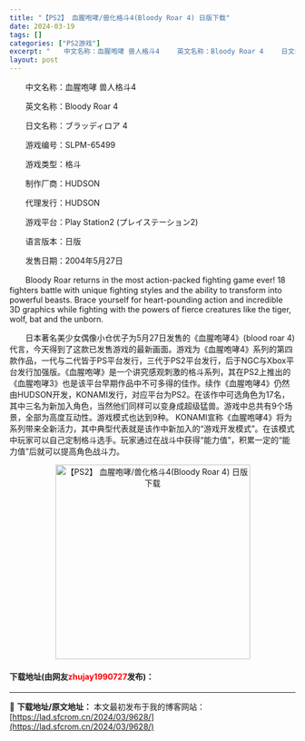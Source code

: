 ```yaml
---
title: "【PS2】 血腥咆哮/兽化格斗4(Bloody Roar 4) 日版下载"
date: 2024-03-19
tags: []
categories: ["PS2游戏"]
excerpt: "　　中文名称：血腥咆哮 兽人格斗4 　　英文名称：Bloody Roar 4 　　日文名称：ブラッディロア 4 　　游戏编号：SLPM-65499 　　游戏类型：格斗 　　制作厂商：HUDSON 　　代理发行：HUDSON 　　游戏平台：Play Station2 (プレイステーション2) 　　语言&hellip;"
layout: post
---
```


 <p>　　中文名称：血腥咆哮  兽人格斗4</p> <p>　　英文名称：Bloody Roar 4</p> <p>　　日文名称：ブラッディロア 4</p> <p>　　游戏编号：SLPM-65499</p> <p>　　游戏类型：格斗</p> <p>　　制作厂商：HUDSON</p> <p>　　代理发行：HUDSON</p> <p>　　游戏平台：Play Station2 (プレイステーション2)</p> <p>　　语言版本：日版</p> <p>　　发售日期：2004年5月27日</p> <p>　　Bloody Roar returns in the most action-packed fighting game ever! 18 fighters battle with unique fighting styles and the ability to transform into powerful beasts. Brace yourself for heart-pounding action and incredible 3D graphics while fighting with the powers of fierce creatures like the tiger, wolf, bat and the unborn.</p> <p>　　日本著名美少女偶像小仓优子为5月27日发售的《血腥咆哮4》(blood roar 4)代言，今天得到了这款已发售游戏的最新画面。游戏为《血腥咆哮4》系列的第四款作品，一代与二代皆于PS平台发行，三代于PS2平台发行，后于NGC与Xbox平台发行加强版。《血腥咆哮》是一个讲究感观刺激的格斗系列，其在PS2上推出的《血腥咆哮3》也是该平台早期作品中不可多得的佳作。续作《血腥咆哮4》仍然由HUDSON开发，KONAMI发行，对应平台为PS2。在该作中可选角色为17名，其中三名为新加入角色，当然他们同样可以变身成超级猛兽。游戏中总共有9个场景，全部为高度互动性。游戏模式也达到9种。 KONAMI宣称《血腥咆哮4》将为系列带来全新活力，其中典型代表就是该作中新加入的&ldquo;游戏开发模式&rdquo;。在该模式中玩家可以自己定制格斗选手。玩家通过在战斗中获得&ldquo;能力值&rdquo;，积累一定的&ldquo;能力值&rdquo;后就可以提高角色战斗力。</p> <p align="center"><img align="" border="0" src="https://lad.sfcrom.cn/wp-content/uploads/2024/03/20240319_65f9974363f52.jpg" width="343" alt="【PS2】 血腥咆哮/兽化格斗4(Bloody Roar 4) 日版下载" /></p> <p><h4>下载地址(由网友<font color="red">zhujay1990727</font>发布)：</h4></p> 

---
📖 **下载地址/原文地址：** 本文最初发布于我的博客网站：[https://lad.sfcrom.cn/2024/03/9628/](https://lad.sfcrom.cn/2024/03/9628/)
